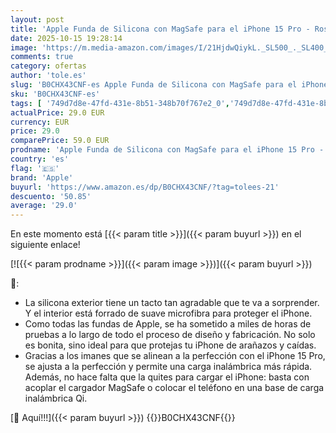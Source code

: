 ```yaml
---
layout: post
title: 'Apple Funda de Silicona con MagSafe para el iPhone 15 Pro - Rosa Claro '
date: 2025-10-15 19:28:14
image: 'https://m.media-amazon.com/images/I/21HjdwQiykL._SL500_._SL400_.jpg'
comments: true
category: ofertas
author: 'tole.es'
slug: 'B0CHX43CNF-es Apple Funda de Silicona con MagSafe para el iPhone 15 Pro...'
sku: 'B0CHX43CNF-es'
tags: [ '749d7d8e-47fd-431e-8b51-348b70f767e2_0','749d7d8e-47fd-431e-8b51-348b70f767e2_601','Accesorios para móviles','Apple','Arborist Merchandising Root','Comunicación móvil y accesorios','Conjuntos de carcasas y fundas','Electrónica','Fundas y carcasas para teléfonos móviles','Self Service','Special Features Stores','apple','iphone','magsafe','🇪🇸', ]
actualPrice: 29.0 EUR
currency: EUR
price: 29.0
comparePrice: 59.0 EUR
prodname: 'Apple Funda de Silicona con MagSafe para el iPhone 15 Pro - Rosa Claro '
country: 'es'
flag: '🇪🇸'
brand: 'Apple'
buyurl: 'https://www.amazon.es/dp/B0CHX43CNF/?tag=tolees-21'
descuento: '50.85'
average: '29.0'
---
```


En este momento está [{{< param title >}}]({{< param buyurl >}}) en el siguiente enlace!

[![{{< param prodname >}}]({{< param image >}})]({{< param buyurl >}})

🔎:

- La silicona exterior tiene un tacto tan agradable que te va a sorprender. Y el interior está forrado de suave microfibra para proteger el iPhone.
- Como todas las fundas de Apple, se ha sometido a miles de horas de pruebas a lo largo de todo el proceso de diseño y fabricación. No solo es bonita, sino ideal para que protejas tu iPhone de arañazos y caídas.
- Gracias a los imanes que se alinean a la perfección con el iPhone 15 Pro, se ajusta a la perfección y permite una carga inalámbrica más rápida. Además, no hace falta que la quites para cargar el iPhone: basta con acoplar el cargador MagSafe o colocar el teléfono en una base de carga inalámbrica Qi.

[🛒 Aquí!!!]({{< param buyurl >}})
{{<world>}}B0CHX43CNF{{</world>}}

